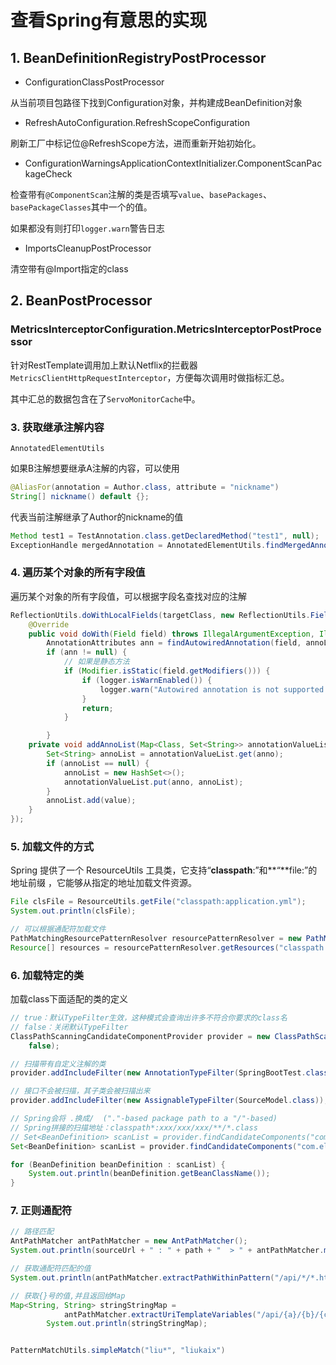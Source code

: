 # 查看Spring有意思的实现

## 1. BeanDefinitionRegistryPostProcessor

- ConfigurationClassPostProcessor

从当前项目包路径下找到Configuration对象，并构建成BeanDefinition对象

- RefreshAutoConfiguration.RefreshScopeConfiguration

刷新工厂中标记位@RefreshScope方法，进而重新开始初始化。

- ConfigurationWarningsApplicationContextInitializer.ComponentScanPackageCheck

检查带有`@ComponentScan`注解的类是否填写`value`、`basePackages`、`basePackageClasses`其中一个的值。

如果都没有则打印`logger.warn`警告日志

- ImportsCleanupPostProcessor

清空带有@Import指定的class

## 2. BeanPostProcessor

###  MetricsInterceptorConfiguration.MetricsInterceptorPostProcessor

针对RestTemplate调用加上默认Netflix的拦截器`MetricsClientHttpRequestInterceptor`，方便每次调用时做指标汇总。

其中汇总的数据包含在了`ServoMonitorCache`中。

### 3. 获取继承注解内容

`AnnotatedElementUtils` 

如果B注解想要继承A注解的内容，可以使用

```java
@AliasFor(annotation = Author.class, attribute = "nickname")
String[] nickname() default {};
```

代表当前注解继承了Author的nickname的值

```java
Method test1 = TestAnnotation.class.getDeclaredMethod("test1", null);
ExceptionHandle mergedAnnotation = AnnotatedElementUtils.findMergedAnnotation(test1, ExceptionHandle.class);
```

### 4. 遍历某个对象的所有字段值

遍历某个对象的所有字段值，可以根据字段名查找对应的注解

```java
ReflectionUtils.doWithLocalFields(targetClass, new ReflectionUtils.FieldCallback() {
    @Override
    public void doWith(Field field) throws IllegalArgumentException, IllegalAccessException {
        AnnotationAttributes ann = findAutowiredAnnotation(field, annoList);
        if (ann != null) {
            // 如果是静态方法
            if (Modifier.isStatic(field.getModifiers())) {
                if (logger.isWarnEnabled()) {
                    logger.warn("Autowired annotation is not supported on static fields: " + field);
                }
                return;
            }

        }  
    private void addAnnoList(Map<Class, Set<String>> annotationValueList, Class anno, String value) {
        Set<String> annoList = annotationValueList.get(anno);
        if (annoList == null) {
            annoList = new HashSet<>();
            annotationValueList.put(anno, annoList);
        }
        annoList.add(value);
    }
});
```

### 5. 加载文件的方式

Spring 提供了一个 ResourceUtils 工具类，它支持“**classpath**:”和**“**file:”的地址前缀 ，它能够从指定的地址加载文件资源。

```java
File clsFile = ResourceUtils.getFile("classpath:application.yml");
System.out.println(clsFile);

// 可以根据通配符加载文件
PathMatchingResourcePatternResolver resourcePatternResolver = new PathMatchingResourcePatternResolver();
Resource[] resources = resourcePatternResolver.getResources("classpath:*.yml");
```

### 6. 加载特定的类

加载class下面适配的类的定义

```java
// true：默认TypeFilter生效，这种模式会查询出许多不符合你要求的class名
// false：关闭默认TypeFilter
ClassPathScanningCandidateComponentProvider provider = new ClassPathScanningCandidateComponentProvider(
    false);

// 扫描带有自定义注解的类
provider.addIncludeFilter(new AnnotationTypeFilter(SpringBootTest.class));

// 接口不会被扫描，其子类会被扫描出来
provider.addIncludeFilter(new AssignableTypeFilter(SourceModel.class));

// Spring会将 .换成/  ("."-based package path to a "/"-based)
// Spring拼接的扫描地址：classpath*:xxx/xxx/xxx/**/*.class
// Set<BeanDefinition> scanList = provider.findCandidateComponents("com.p7.demo.scanclass");
Set<BeanDefinition> scanList = provider.findCandidateComponents("com.elab.spring.*");

for (BeanDefinition beanDefinition : scanList) {
    System.out.println(beanDefinition.getBeanClassName());
}
```

### 7. 正则通配符

```java
// 路径匹配
AntPathMatcher antPathMatcher = new AntPathMatcher();
System.out.println(sourceUrl + " : " + path + "  > " + antPathMatcher.match(sourceUrl, path));

// 获取通配符匹配的值
System.out.println(antPathMatcher.extractPathWithinPattern("/api/*/*.html", "/api/a.html"));

// 获取{}号的值,并且返回给Map
Map<String, String> stringStringMap =
            antPathMatcher.extractUriTemplateVariables("/api/{a}/{b}/{c}", "/api/1/2/3");
        System.out.println(stringStringMap);


PatternMatchUtils.simpleMatch("liu*", "liukaix")
    
    
```

